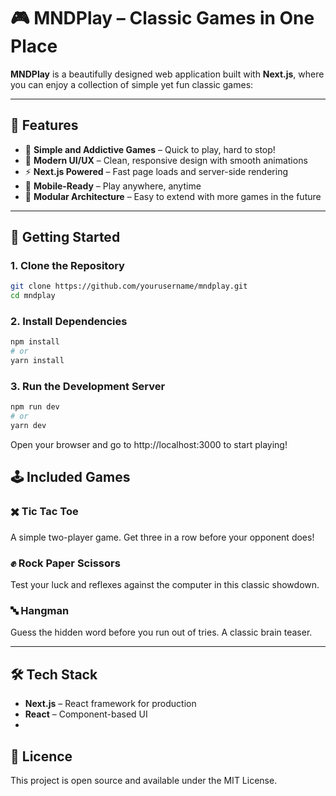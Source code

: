 # 🎮 MNDPlay – Classic Games in One Place

**MNDPlay** is a beautifully designed web application built with **Next.js**, where you can enjoy a collection of simple yet fun classic games:

---

## 🌟 Features

- 🎯 **Simple and Addictive Games** – Quick to play, hard to stop!
- 🎨 **Modern UI/UX** – Clean, responsive design with smooth animations
- ⚡ **Next.js Powered** – Fast page loads and server-side rendering
- 📱 **Mobile-Ready** – Play anywhere, anytime
- 🧩 **Modular Architecture** – Easy to extend with more games in the future

---

## 🚀 Getting Started

### 1. Clone the Repository

```bash
git clone https://github.com/yourusername/mndplay.git
cd mndplay
```

### 2. Install Dependencies

```bash
npm install
# or
yarn install
```

### 3. Run the Development Server
```bash
npm run dev
# or
yarn dev
```

Open your browser and go to http://localhost:3000 to start playing!


## 🕹️ Included Games

### ✖️ Tic Tac Toe  
A simple two-player game. Get three in a row before your opponent does!

### ✊ Rock Paper Scissors  
Test your luck and reflexes against the computer in this classic showdown.

### 🔤 Hangman  
Guess the hidden word before you run out of tries. A classic brain teaser.

---

## 🛠️ Tech Stack

- **Next.js** – React framework for production  
- **React** – Component-based UI
- 
## 📄 Licence

This project is open source and available under the MIT License.

